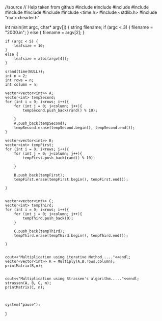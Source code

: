 //source
// Help taken from github
#include <sstream>
#include <string>
#include <fstream>
#include <iostream>
#include <vector>
#include <algorithm>
#include <cmath>
#include <time.h>
#include <stdlib.h>
#include "matrixheader.h"


int main(int argc, char* argv[]) {
	string filename;
	if (argc < 3) {
		filename = "2000.in";
	}
	else {
		filename = argv[2];
	}

	if (argc < 5) {
		leafsize = 16;
	}
	else {
		leafsize = atoi(argv[4]);
	}

	srand(time(NULL));
	int n = 2;
	int rows = n;
	int column = n;

	vector<vector<int>> A;
	vector<int> tempSecond;
	for (int i = 0; i<rows; i++){
		for (int j = 0; j<column; j++){
			tempSecond.push_back(rand() % 10);

		}
		A.push_back(tempSecond);
		tempSecond.erase(tempSecond.begin(), tempSecond.end());
	}

	vector<vector<int>> B;
	vector<int> tempFirst;
	for (int i = 0; i<rows; i++){
		for (int j = 0; j<column; j++){
			tempFirst.push_back(rand() % 10);

		}

		B.push_back(tempFirst);
		tempFirst.erase(tempFirst.begin(), tempFirst.end());

	}


	vector<vector<int>> C;
	vector<int> tempThird;
	for (int i = 0; i<rows; i++){
		for (int j = 0; j<column; j++){
			tempThird.push_back(0);
		}

		C.push_back(tempThird);
		tempThird.erase(tempThird.begin(), tempThird.end());

	}


	cout<<"Multiplication using iterative Method....."<<endl;
	vector<vector<int>> R = Multiply(A,B,rows,column);
	printMatrix(R,n);


	cout<<"Multiplication using Strassen's algorithm....."<<endl;
	strassen(A, B, C, n);
	printMatrix(C, n);

	
	
	system("pause");

}
